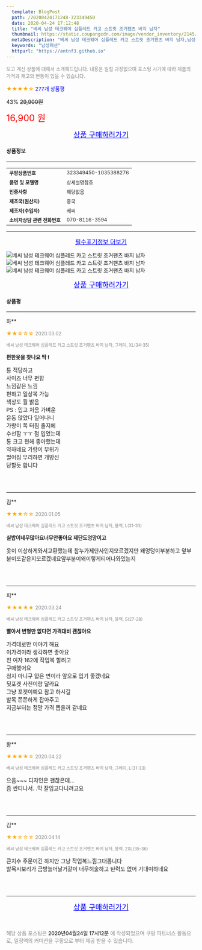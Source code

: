 ```yaml
---
  template: BlogPost
  path: /20200424171248-323349450
  date: 2020-04-24 17:12:48
  title: "베씨 남성 테크웨어 심플레드 카고 스트릿 조거팬츠 바지 남자"
  thumbnail: https://static.coupangcdn.com/image/vendor_inventory/2145/9cf8574b5c5b609862db666fc6f47beded783d1683b173cdee4c82a9b837.jpg
  metaDescription: "베씨 남성 테크웨어 심플레드 카고 스트릿 조거팬츠 바지 남자,남성패션"
  keywords: "남성패션"
  httpurl: "https://antnf3.github.io"
---
```

  
<span style="color: #888;font-size:0.8rem">보고 계신 상품에 대해서 소개해드립니다.
내용은 일절 과장없으며 포스팅 시기에 따라 제품의 가격과 재고의 변동이 있을 수 있습니다.</span>
  
<span style="color: orange;">★★★★☆</span> <span style="color: blue;font-size: 0.85rem;">277개 상품평</span>

<span style="font-size: 0.9rem">43%</span> <span style="font-size: 0.9rem">~~29,900원~~</span>

<span style="color: red;font-size: 1.5rem;">16,900 원</span>



<p align="center"><a href="http://me2.do/5xN9DySS" style="font-size: 1.2rem; color: blue;">상품 구매하러가기</a></p>

#### 상품정보

---

|                  |                       |
| ---------------- | --------------------- |
| **<span style="font-size:0.8rem;">쿠팡상품번호</span>** | <span style="font-size:0.8rem;">323349450-1035388276</span> |
| **<span style="font-size:0.8rem;">품명 및 모델명</span>**    | <span style="font-size:0.8rem;">상세설명참조</span>        |
| **<span style="font-size:0.8rem;">인증사항</span>**    | <span style="font-size:0.8rem;">해당없음</span>        |
| **<span style="font-size:0.8rem;">제조국(원산지)</span>**    | <span style="font-size:0.8rem;">중국</span>        |
| **<span style="font-size:0.8rem;">제조자(수입자)</span>**    | <span style="font-size:0.8rem;">베씨</span>        |
| **<span style="font-size:0.8rem;">소비자상담 관련 전화번호</span>**    | <span style="font-size:0.8rem;">070-8116-3594</span>        |

---

<p align="center"><a href="http://me2.do/5xN9DySS" style="font-size: 1rem; color: blue;">필수표기정보 더보기</a></p>

![베씨 남성 테크웨어 심플레드 카고 스트릿 조거팬츠 바지 남자](http://image1.coupangcdn.com/image/vendor_inventory/b5f2/3eaf65efecf66ab08a0505de6e392ae85170027c8df0c172463114bc606e.jpg)
![베씨 남성 테크웨어 심플레드 카고 스트릿 조거팬츠 바지 남자](http://image1.coupangcdn.com/image/vendor_inventory/6e04/ef7539a4bc5ec121fde9db0fca389279bd8f09b6bbb546550d199c623039.jpg)
![베씨 남성 테크웨어 심플레드 카고 스트릿 조거팬츠 바지 남자](http://image1.coupangcdn.com/image/vendor_inventory/b7f0/d70c64adee0d2ad18c7052cdac58c498577a4b3985bf550a83129f5482c9.jpg)

<p align="center"><a href="http://me2.do/5xN9DySS" style="font-size: 1.2rem; color: blue;">상품 구매하러가기</a></p>

#### 상품평
  
---
  
하**
    
<span style="color: orange;">★★☆☆☆</span> <span style="font-size:0.8rem;color: #888;">2020.03.02</span>
    
<span style="color: #888;font-size:0.7rem">베씨 남성 테크웨어 심플레드 카고 스트릿 조거팬츠 바지 남자, 그레이, XL(34-35)</span>
    
<span style="font-size:0.85rem">**편한옷을 찾나요 딱 !**</span>
    
<span style="font-size: 0.9rem;">통 적당하고<br/>사이즈 너무 편함<br/>느낌같은 느낌<br/>편하고 일상복 가능<br/>색상도 훨 밝음<br/>PS : 입고 처음 가벼운<br/>        운동 앉았다 일어나니<br/>        가랑이 쪽 터짐 졸지에<br/>        수선함 ㅜㅜ 첨 입었는데<br/>        통 크고 편해 좋아했는데<br/>        약하네요 가랑이 부위가<br/>        벌어짐 무리하면 개망신<br/>        당할듯 합니다</span>
    
<br>
<br>

---
  
김**
    
<span style="color: orange;">★★★☆☆</span> <span style="font-size:0.8rem;color: #888;">2020.01.05</span>
    
<span style="color: #888;font-size:0.7rem">베씨 남성 테크웨어 심플레드 카고 스트릿 조거팬츠 바지 남자, 블랙, L(31-33)</span>
    
<span style="font-size:0.85rem">**실밥이네무많아요너무안좋아요 제단도엉망이고**</span>
    
<span style="font-size: 0.9rem;">옷이 이상하게와서교환했는데 참누가제단사인지모르겠지만 왜엉덩이부분하고 앞부분이또같은지모르겠네요앞부분이왜이렇게티어나와있는지</span>
    
<br>
<br>

---
  
피**
    
<span style="color: orange;">★★★★★</span> <span style="font-size:0.8rem;color: #888;">2020.03.24</span>
    
<span style="color: #888;font-size:0.7rem">베씨 남성 테크웨어 심플레드 카고 스트릿 조거팬츠 바지 남자, 블랙, S(27-28)</span>
    
<span style="font-size:0.85rem">**빨아서 변형만 없다면 가격대비 괜찮아요**</span>
    
<span style="font-size: 0.9rem;">가격대로만 이야기 해요<br/>이가격이라 생각하면 좋아요<br/>전 여자 162에 작업복 할려고<br/>구매했어요<br/>청지 아니구 얇은 면이라 앞으로 입기 좋겠네요<br/>뒷포켓 사진이랑 달라요<br/>그냥 포켓이예요 참고 하시길<br/>발목 쫀쫀하게 잡아주고<br/>지금부터는 정말 가격 뽑을꺼 같네요</span>
    
<br>
<br>

---
  
황**
    
<span style="color: orange;">★★★★☆</span> <span style="font-size:0.8rem;color: #888;">2020.04.22</span>
    
<span style="color: #888;font-size:0.7rem">베씨 남성 테크웨어 심플레드 카고 스트릿 조거팬츠 바지 남자, 그레이, L(31-33)</span>
    

    
<span style="font-size: 0.9rem;">으음~~~ 디자인은 괜찮은데...<br/>좀 싼티나서. .막 잘입고다니려고요</span>
    
<br>
<br>

---
  
김**
    
<span style="color: orange;">★★☆☆☆</span> <span style="font-size:0.8rem;color: #888;">2020.04.14</span>
    
<span style="color: #888;font-size:0.7rem">베씨 남성 테크웨어 심플레드 카고 스트릿 조거팬츠 바지 남자, 블랙, 2XL(35-36)</span>
    

    
<span style="font-size: 0.9rem;">큰치수 주문이긴 하지만 그냥 작업복느낌그대롭니다<br/>발목시보리가 금방늘어날거같이 너무허술하고 탄력도 없어 기대이하네요</span>
    
<br>
<br>


  
---
  
<p align="center"><a href="http://me2.do/5xN9DySS" style="font-size: 1.2rem; color: blue;">상품 구매하러가기</a></p>
  
<br>
  
<span style="font-size: 0.85rem; color: #888;">해당 상품 포스팅은 <span style="color: #000;"> 2020년04월24일 17시12분 </span> 에 작성되었으며 쿠팡 파트너스 활동으로, 일정액의 커미션을 쿠팡으로 부터 제공 받을 수 있습니다.</span>